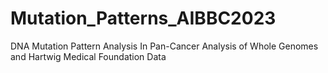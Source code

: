 # Mutation_Patterns_AIBBC2023
DNA Mutation Pattern Analysis In Pan-Cancer Analysis of Whole Genomes and Hartwig Medical Foundation Data
